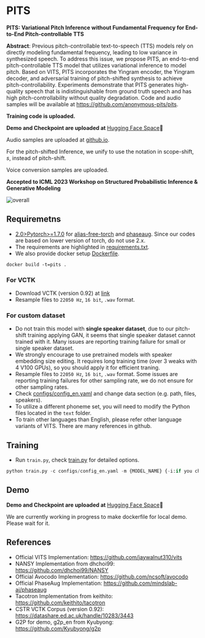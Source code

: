 # PITS
**PITS: Variational Pitch Inference without Fundamental Frequency for End-to-End Pitch-controllable TTS**

**Abstract**: Previous pitch-controllable text-to-speech (TTS) models rely on directly modeling fundamental frequency, leading to low variance in synthesized speech. To address this issue, we propose PITS, an end-to-end pitch-controllable TTS model that utilizes variational inference to model pitch. Based on VITS, PITS incorporates the Yingram encoder, the Yingram decoder, and adversarial training of pitch-shifted synthesis to achieve pitch-controllability. Experiments demonstrate that PITS generates high-quality speech that is indistinguishable from ground truth speech and has high pitch-controllability without quality degradation. Code and audio samples will be available at https://github.com/anonymous-pits/pits.

**Training code is uploaded.**

**Demo and Checkpoint are uploaded at** [Hugging Face Space](https://huggingface.co/spaces/anonymous-pits/pits)🤗

Audio samples are uploaded at [github.io](https://anonymous-pits.github.io/pits/).

For the pitch-shifted Inference, we unify to use the notation in scope-shift, *s*, instead of pitch-shift.

Voice conversion samples are uploaded.

**Accepted to ICML 2023 Workshop on Structured Probabilistic Inference & Generative Modeling**

![overall](asset/overall.png) 


## Requiremetns
- [2.0>Pytorch>=1.7.0](https://pytorch.org/) for [alias-free-torch](https://github.com/junjun3518/alias-free-torch) and [phaseaug](https://github.com/mindslab-ai/phaseaug). Since our codes are based on lower version of torch, do not use 2.x.
- The requirements are highlighted in [requirements.txt](./requirements.txt).
- We also provide docker setup [Dockerfile](./Dockerfile).
```
docker build -t=pits .
```

### For VCTK
- Download VCTK (version 0.92) at [link](https://datashare.ed.ac.uk/handle/10283/3443)
- Resample files to `22050 Hz`, `16 bit`, `.wav` format.

### For custom dataset
- Do not train this model with **single speaker dataset**, due to our pitch-shift training applying GAN, it seems that single speaker dataset cannot trained with it. Many issues are reporting training failure for small or single speaker dataset.
- We strongly encourage to use pretrained models with speaker embedding size editing. It requires long training time (over 3 weaks with 4 V100 GPUs), so you should apply it for efficient traning.
- Resample files to `22050 Hz`, `16 bit`, `.wav` format. Some issues are reporting training failures for other sampling rate, we do not ensure for other sampling rates.
- Check [configs/config\_en.yaml](configs/config_en.yaml) and change data section (e.g. path, files, speakers).
- To utilize a different phoneme set, you will need to modify the Python files located in the `text` folder.
- To train other languages than English, please refer other language variants of VITS. There are many references in github.

## Training
- Run `train.py`, check [train.py](train.py) for detailed options.
```python 
python train.py -c configs/config_en.yaml -m {MODEL_NAME} {-i:if you change yingram setup or etc}
```

## Demo
**Demo and Checkpoint are uploaded at** [Hugging Face Space](https://huggingface.co/spaces/anonymous-pits/pits)🤗

We are currently working in progress to make dockerfile for local demo. Please wait for it.

## References
- Official VITS Implementation: https://github.com/jaywalnut310/vits
- NANSY Implementation from dhchoi99: https://github.com/dhchoi99/NANSY
- Official Avocodo Implementation: https://github.com/ncsoft/avocodo
- Official PhaseAug Implementation: https://github.com/mindslab-ai/phaseaug
- Tacotron Implementation from keithito: https://github.com/keithito/tacotron
- CSTR VCTK Corpus (version 0.92): https://datashare.ed.ac.uk/handle/10283/3443
- G2P for demo, g2p\_en from Kyubyong: https://github.com/Kyubyong/g2p
